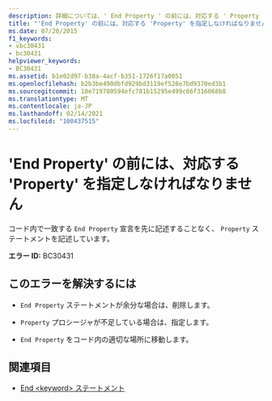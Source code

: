 ```yaml
---
description: 詳細については、' End Property ' の前には、対応する ' Property ' を指定しなければなりません
title: "'End Property' の前には、対応する 'Property' を指定しなければなりません"
ms.date: 07/20/2015
f1_keywords:
- vbc30431
- bc30431
helpviewer_keywords:
- BC30431
ms.assetid: b1e02d97-b38a-4acf-b351-1726f17a0051
ms.openlocfilehash: b2b3be490dbfd929bd3119ef528e7bd9370ed3b1
ms.sourcegitcommit: 10e719780594efc781b15295e499c66f316068b8
ms.translationtype: MT
ms.contentlocale: ja-JP
ms.lasthandoff: 02/14/2021
ms.locfileid: "100437515"
---
```

# <a name="end-property-must-be-preceded-by-a-matching-property"></a>'End Property' の前には、対応する 'Property' を指定しなければなりません

コード内で一致する `End Property` 宣言を先に記述することなく、 `Property` ステートメントを記述しています。  
  
 **エラー ID:** BC30431  
  
## <a name="to-correct-this-error"></a>このエラーを解決するには  
  
- `End Property` ステートメントが余分な場合は、削除します。  
  
- `Property` プロシージャが不足している場合は、指定します。  
  
- `End Property` をコード内の適切な場所に移動します。  
  
## <a name="see-also"></a>関連項目

- [End \<keyword> ステートメント](../language-reference/statements/end-keyword-statement.md)
